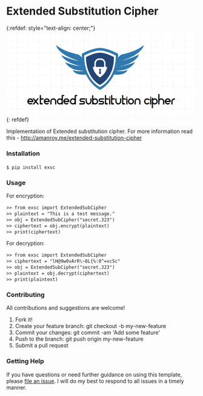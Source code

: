 # Extended Substitution Cipher

{:refdef: style="text-align: center;"}
![extended substitution cipher logo](excslogo.png)
{: refdef}

Implementation of Extended substitution cipher. For more information read this - http://amanroy.me/extended-substitution-cipher

### Installation
`
$ pip install exsc
`
### Usage

For encryption:
```
>> from exsc import ExtendedSubCipher  
>> plaintext = "This is a test message."  
>> obj = ExtendedSubCipher("secret.323")  
>> ciphertext = obj.encrypt(plaintext)  
>> print(ciphertext)
```

For decryption:
```
>> from exsc import ExtendedSubCipher  
>> ciphertext = "lH@9w0vArR\~8L{%:0^=vc5c"
>> obj = ExtendedSubCipher("secret.323")  
>> plaintext = obj.decrypt(ciphertext)  
>> print(plaintext)
```

### Contributing

All contributions and suggestions are welcome!

1.  Fork it!
2.  Create your feature branch: git checkout -b my-new-feature
3.  Commit your changes: git commit -am 'Add some feature'
4.  Push to the branch: git push origin my-new-feature
5.  Submit a pull request

### Getting Help

If you have questions or need further guidance on using this template, please [file an issue](https://github.com/aman-roy/Extended-Substitution-Cipher/issues). I will do my best to respond to all issues in a timely manner.
